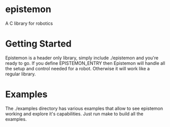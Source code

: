 # epistemon
A C library for robotics

# Getting Started
Epistemon is a header only library, simply include ./epistemon and you're ready to go. 
If you define EPISTEMON_ENTRY then Epistemon will handle all the setup and control needed for a robot. 
Otherwise it will work like a regular library.

# Examples
The ./examples directory has various examples that allow to see epistemon working and explore it's capabilities. 
Just run make to build all the examples.